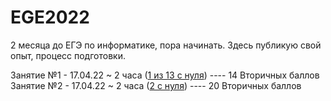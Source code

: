 # EGE2022
2 месяца до ЕГЭ по информатике, пора начинать. Здесь публикую свой опыт, процесс подготовки. 

Занятие №1  - 17.04.22 ~ 2 часа ([1 из 13 с нуля](https://youtu.be/QjnquS4mwzs)) ---- 14 Вторичных баллов
Занятие №2  - 17.04.22 ~ 2 часа ([2 с нуля](https://youtu.be/e26pt-SH1is)) ---- 20 Вторичных баллов
